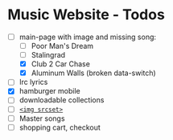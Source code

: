# Music Website - Todos
- [ ] main-page with image and missing song:
  - [ ] Poor Man's Dream
  - [ ] Stalingrad
  - [x] Club 2 Car Chase
  - [x] Aluminum Walls (broken data-switch)
- [ ] lrc lyrics
- [x] hamburger mobile
- [ ] downloadable collections
- [ ] [`<img srcset>`](https://html.com/attributes/img-srcset/)
- [ ] Master songs
- [ ] shopping cart, checkout